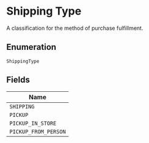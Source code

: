 
# Shipping Type

A classification for the method of purchase fulfillment.

## Enumeration

`ShippingType`

## Fields

| Name |
|  --- |
| `SHIPPING` |
| `PICKUP` |
| `PICKUP_IN_STORE` |
| `PICKUP_FROM_PERSON` |

